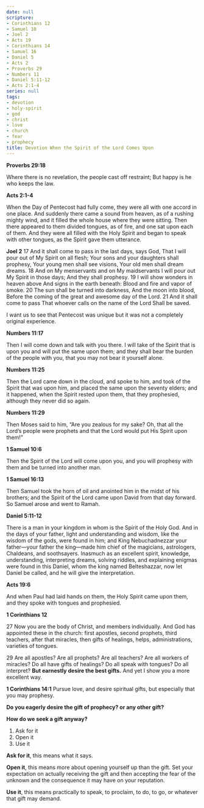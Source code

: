 ```yaml
---
date: null
scripture:
- Corinthians 12
- Samuel 10
- Joel 2
- Acts 19
- Corinthians 14
- Samuel 16
- Daniel 5
- Acts 2
- Proverbs 29
- Numbers 11
- Daniel 5:11-12
- Acts 2:1-4
series: null
tags:
- devotion
- holy-spirit
- god
- christ
- love
- church
- fear
- prophecy
title: Devotion When the Spirit of the Lord Comes Upon
---
```



**Proverbs 29:18**

Where there is no revelation, the people cast off restraint; But happy is he who keeps the law.

**Acts 2:1-4**

When the Day of Pentecost had fully come, they were all with one accord in one place. And suddenly there came a sound from heaven, as of a rushing mighty wind, and it filled the whole house where they were sitting. Then there appeared to them divided tongues, as of fire, and one sat upon each of them. And they were all filled with the Holy Spirit and began to speak with other tongues, as the Spirit gave them utterance.

**Joel 2**
17 And it shall come to pass in the last days, says God,
That I will pour out of My Spirit on all flesh;
Your sons and your daughters shall prophesy,
Your young men shall see visions,
Your old men shall dream dreams.
18 And on My menservants and on My maidservants
I will pour out My Spirit in those days;
And they shall prophesy.
19 I will show wonders in heaven above
And signs in the earth beneath:
Blood and fire and vapor of smoke.
20 The sun shall be turned into darkness,
And the moon into blood,
Before the coming of the great and awesome day of the Lord.
21 And it shall come to pass
That whoever calls on the name of the Lord
Shall be saved.

I want us to see that Pentecost was unique but it was not a completely original experience.

**Numbers 11:17**

Then I will come down and talk with you there. I will take of the Spirit that is upon you and will put the same upon them; and they shall bear the burden of the people with you, that you may not bear it yourself alone.

**Numbers 11:25**

Then the Lord came down in the cloud, and spoke to him, and took of the Spirit that was upon him, and placed the same upon the seventy elders; and it happened, when the Spirit rested upon them, that they prophesied, although they never did so again.

**Numbers 11:29**

Then Moses said to him, “Are you zealous for my sake? Oh, that all the Lord’s people were prophets and that the Lord would put His Spirit upon them!”

**1 Samuel 10:6**

Then the Spirit of the Lord will come upon you, and you will prophesy with them and be turned into another man.

**1 Samuel 16:13**

Then Samuel took the horn of oil and anointed him in the midst of his brothers; and the Spirit of the Lord came upon David from that day forward. So Samuel arose and went to Ramah.

**Daniel 5:11-12**

There is a man in your kingdom in whom is the Spirit of the Holy God. And in the days of your father, light and understanding and wisdom, like the wisdom of the gods, were found in him; and King Nebuchadnezzar your father—your father the king—made him chief of the magicians, astrologers, Chaldeans, and soothsayers. Inasmuch as an excellent spirit, knowledge, understanding, interpreting dreams, solving riddles, and explaining enigmas were found in this Daniel, whom the king named Belteshazzar, now let Daniel be called, and he will give the interpretation.

**Acts 19:6**

And when Paul had laid hands on them, the Holy Spirit came upon them, and they spoke with tongues and prophesied.

**1 Corinthians 12**

27 Now you are the body of Christ, and members individually. And God has appointed these in the church: first apostles, second prophets, third teachers, after that miracles, then gifts of healings, helps, administrations, varieties of tongues.

29 Are all apostles? Are all prophets? Are all teachers? Are all workers of miracles? Do all have gifts of healings? Do all speak with tongues? Do all interpret? **But earnestly desire the best gifts.** And yet I show you a more excellent way.

**1 Corinthians 14:1**
Pursue love, and desire spiritual gifts, but especially that you may prophesy.

**Do you eagerly desire the gift of prophecy? or any other gift?**

**How do we seek a gift anyway?**
1. Ask for it
2. Open it
3. Use it

**Ask for it**, this means what it says.

**Open it**, this means more about opening yourself up than the gift. Set your expectation on actually receiving the gift and then accepting the fear of the unknown and the consequence it may have on your reputation.

**Use it**, this means practically to speak, to proclaim, to do, to go, or whatever that gift may demand.